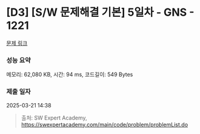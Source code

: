# [D3] [S/W 문제해결 기본] 5일차 - GNS - 1221 

[문제 링크](https://swexpertacademy.com/main/code/problem/problemDetail.do?contestProbId=AV14jJh6ACYCFAYD) 

### 성능 요약

메모리: 62,080 KB, 시간: 94 ms, 코드길이: 549 Bytes

### 제출 일자

2025-03-21 14:38



> 출처: SW Expert Academy, https://swexpertacademy.com/main/code/problem/problemList.do